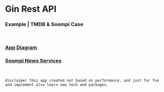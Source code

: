 # Gin Rest API
### Example | TMDB & Soompi Case

<br>

### [App Diagram](https://excalidraw.com/#json=WqiKDI-zcowmT9OK2Ju6v,QeoXkbqBJGbpB5oRLE-fQg)
### [Soompi News Services](https://github.com/aldinofrizal/colly-grpc-server-example)

<br>

```
disclaimer this app created not based on performance, and just for fun and implement also learn new tech and packages.
```

